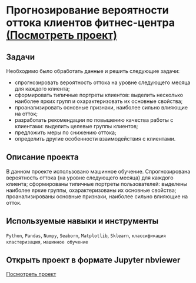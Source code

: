 # Прогнозирование вероятности оттока клиентов фитнес-центра [(Посмотреть проект)](https://nbviewer.jupyter.org/github/BulyginV/Yandex.Practicum/blob/main/01.%20%D0%98%D1%81%D1%81%D0%BB%D0%B5%D0%B4%D0%BE%D0%B2%D0%B0%D0%BD%D0%B8%D0%B5%20%D0%BD%D0%B0%D0%B4%D1%91%D0%B6%D0%BD%D0%BE%D1%81%D1%82%D0%B8%20%D0%B7%D0%B0%D1%91%D0%BC%D1%89%D0%B8%D0%BA%D0%BE%D0%B2/project_01.ipynb)

## Задачи
Необходимо было обработать данные и решить следующие задачи:
* спрогнозировать вероятность оттока на уровне следующего месяца для каждого клиента; 
* сформировать типичные портреты клиентов: выделить несколько наиболее ярких групп и охарактеризовать их основные свойства; 
* проанализировать основные признаки, наиболее сильно влияющие на отток; 
* разработать рекомендации по повышению качества работы с клиентами: выделить целевые группы клиентов; 
* предложить меры по снижению оттока; 
* определить другие особенности взаимодействия с клиентами.

## Описание проекта
В данном проекте использовано машинное обучение. Спрогнозирована вероятность оттока (на уровне следующего месяца) для каждого клиента; сформированы типичные портреты пользователей: выделены наиболее яркие группы, охарактеризованы их основные свойства; проанализированы основные признаки, наиболее сильно влияющие на отток.

## Используемые навыки и инструменты
`Python`, `Pandas`, `Numpy`, `Seaborn`, `Matplotlib`, `Sklearn`, `классификация кластеризация`, `машинное обучение`

## Открыть проект в формате Jupyter nbviewer
[Посмотреть проект](https://nbviewer.jupyter.org/github/BulyginV/Yandex.Practicum/blob/main/01.%20%D0%98%D1%81%D1%81%D0%BB%D0%B5%D0%B4%D0%BE%D0%B2%D0%B0%D0%BD%D0%B8%D0%B5%20%D0%BD%D0%B0%D0%B4%D1%91%D0%B6%D0%BD%D0%BE%D1%81%D1%82%D0%B8%20%D0%B7%D0%B0%D1%91%D0%BC%D1%89%D0%B8%D0%BA%D0%BE%D0%B2/project_01.ipynb)
